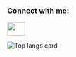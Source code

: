 <h3 align="left">Connect with me:</h3>
<p align="left">
  <a href="https://t.me/akamakfa" target="blank"><img align="center"
      src="https://www.svgrepo.com/show/303292/telegram-logo.svg" height="30" width="40" /></a>
</p>

![Top langs card](https://github-readme-stats.vercel.app/api/top-langs/?username=mshsvnv&theme=gotham&layout=compact)
